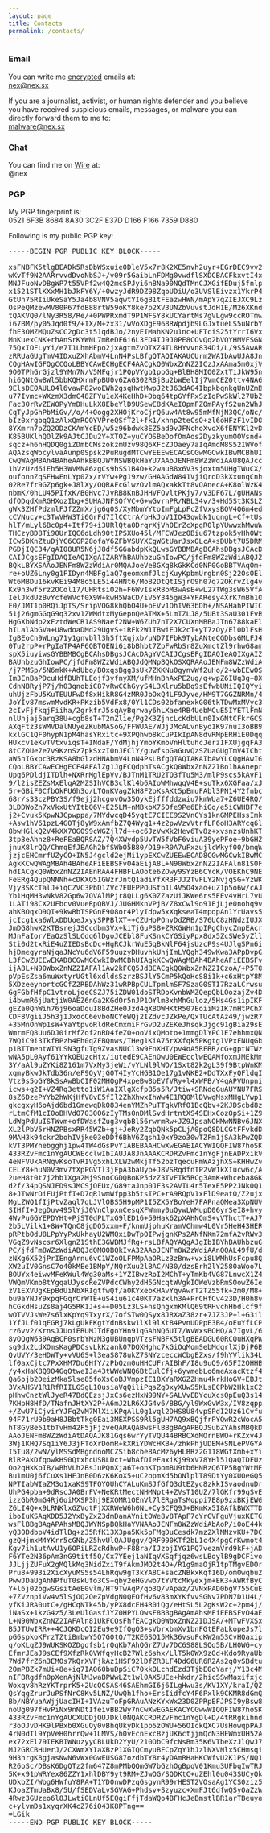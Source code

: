 ```yaml
---
layout: page
title: Contacts
permalink: /contacts/
---
```


### Email

You can write me [encrypted](#pgp) emails at:  
<span class="mono">nex@nex.sx</span>

If you are a journalist, activist, or human rights defender and you believe you have received suspicious emails, messages, or malware you can directly forward them to me to:  
<span class="mono">malware@nex.sx</span>

### Chat

<!--You can find me on [Ricochet](https://ricochet.im) at:  
<span class="mono">ricochet:rxrxxtbz5vqaatox</span>-->

You can find me on [Wire](https://www.wire.com) at:  
<span class="mono">@nex</span>

### PGP

My PGP fingerprint is:  
<span class="mono">0521 6F3B 8684 8A30 3C2F  E37D D166 F166 7359 D880</span>

Following is my public PGP key:

<pre>
-----BEGIN PGP PUBLIC KEY BLOCK-----

xsFNBFK5tlgBEADk5RsDbWSxuie0DleV5x7r8K2XE5nvh2uyr+EGrDEC9vv2h73x
wKvTf9N2AARrvvdDvoNbSJ+/v09r5GaibLnFDMg0vwdflSXDCBACFkxvtI4x5/x1
MNJFuoNvDBgWP7t55VPf2w4Q2mcSPJyi6nBNa90NQdTMnCJXGifEDuj5fnlpIILt
x1521STlKXxMH1bJkFY6Y/+0wzyJdR9DZ98ZqbUDiU/o3UVSlEivzx1YkrP4SwnL
GtUn75RIiUkeSaY5Ja4b8VNV5aqwtYI6gB1tFEazwHWN/mApY7qZIEJXC9LzrgyB
OsPeQMzewMV80P67fdB88rtW59oKY8ke7p2XV3UNZbVuvstJdH1E/M26XKnd7QEO
tQAKVQ0/lNy3R58/Re/+0PWPRxmdT9P1WFSY8kUCYartMs7gVLgw9ccROTmw+2fY
i67BM/py05Jqd0f9/+IX/M+zx31/wVoXDgE968RWpdjb9LGJxtueLS5uNrbYYXdc
fhE3OMZMQuZsCC2gDc3t51qdBJo/2nyEIMahKN2u1nc+UFTciS25tYrrI6VxV0HZ
MnKuexCNK+rhAnSrKYWNL7mReDF6i6L3FD4IJ9J0PE8COvQq2bVQYHMVFSGNxrCF
75QxIOFLyYi/e7I1LhmHFpo2jxAgtmZvOTXZ4TL8HYvvn834Di/L/9S5AwARAQAB
zRRUaGUgTmV4IDxuZXhAbmV4LnN4PsLBfgQTAQIAKAUCUrm2WAIbAwUJA8JnAAYL
CQgHAwIGFQgCCQoLBBYCAwECHgECF4AACgkQ0WbxZnNZ2ICzJxAAma5m0xjVmmts
9O0TPhGrGjzl9YMn7N/V5MFqjr1PQpVYgb1ppGq+BlBH8MIO0ZxtTiJkW95nwTx3
hi6QNtGw8Wl5bbKQHXrmFpBU0v6ZAG302R8jBu2bWEelIj7VmCEZ0ttv4NA6CZn/
9ElsDEOAULO4l6vawP82woEWh2gsqHwtMwpJ2tJ63dAG4IbpkbqnkgUnUZmBLKDZ
u77Ivmc+WXzmX3dmC48ZFYu1eX4KeHhD+Dbq64tpGYfPxSzIqPwSkWl27UbZQIyi
Fac30rRvZEWOPyYmDHuLkX8EbeYlD9USewE8dKAeI0pmFZOmPAyfS2un2WhJkiFZ
CqTyJpGhPbMiGv//o/4+Oogg2XHOjKroCjrQ6uw4At8w95mMfNjN3QC/oNc/O7bA
bIz0xrgbqQ1zAlxQmROOYVPreQSfT2l+fk1/xhnp2teCsO+zl6oHFzF1vIDOoFYn
8YXmrn7pZQ2ODzCKAmYcED/w5z96bdwk8EZ5ad9vJFNchoXvoX6fENYKl2vDQUIq
K85BUKlhQOlZk9AJtCJDu2Y+XTOZ+yuCYOSBeDofOmAos2DyzkyumOOVsnd+H4G2
sqcz+h6hHQDQ0giZDmbCMszokzmUzv98Q6XFcZJOaey7aIqAmdM8S52IWVofHAfe
AQAzsqWocylvaAunp0Spsk2PuRugdMTCwYEEEwECACsCGwMGCwkIBwMCBhUIAgkK
CwQWAgMBAh4BAheAAhkBBQJWYNSWBQkHaYU7AAoJENFm8WZzWdiAAU8QAJccewK2
1hVzUzd6iEh5H3WVMNA6zgCs9hSS1B4O+k2wauB8x6V3sjoxtm5UHgTWuCX/ACu+
oufonnZqSFHwEnLYp0Zx/rVYw+Pg19zw/GHAAGdW841VjiQroD3kXxunqCnhSfuc
02Re7fr9GZp6gk+J8lXy/OQRAFcGlwzOvlmAQxakkTt8vQAnecA+K8olWzK40CUD
nbmK/0hLU45PIfxK/B0Hvc7JvRB8KnBJHHVFOvltPKjy7/v3DF67L/gUHANsOA96
dfODqdXmRGHXozIbg+SUHAJNFSQfVC+G+wGvrnPR/NBL34v/3+Hd5St3KSLZlPTp
gWk3ZHfPdzmlFJfZZmX/jg6q0S/XyMbmYYtoImFgLpFcZfVxysBQV4Q6m4edimN+
cCVNucy+c3TwVHW3Ti6GrFd7IlCCtrA/bHkJoV1IO43qwbk1uqngL+Cf+tUsfyAI
hlT/mLyl6Bc0p4+Itf79+i3URlQta0DrqrXjVh0ErZcXpgR0lpYUwwxhMwuWiEHP
THCzyBD8Ti90UrIQC6dLdh90tIPSXUo45l/MFCWJez0Biu67tzpok5yHh0Wtb+Xx
ICw5DKnZtuDjYC6CGP28ofaY6ZFbVSUYXCgWGtUarJsxOLcA+sDUbt7U5DRMQqFL
PGDjIQC34/qAI08UR5N6jJ8df5G6abdpKkQLwsGYBBMBAgBCAhsDBgsJCAcDAgYV
CAIJCgsEFgIDAQIeAQIXgAIZARYhBAUhbzuGhIowPC/jfdFm8WZzWdiABQJZ/NUq
BQkLBYXSAAoJENFm8WZzWdiAr0MQAJoeVe8GXq8kGkKCd0NP0GoBBTVAqOm+yDDT
re+oUZ6Lny0g1FIDyn4MBFg1aQ7geomxmfJlcjKuyKpbmUrgbn0Sj22OsOElpjob
Wt6MBDu16kvKEi94M8o5LE5i44HNt6/MoB2DtQtISjrO9h07q72OKrvZlg4vCbEm
Kx9n3wf5rz2OCol17/UHRtsiO2h+F6WvIsxR8oM3wAsE+wL27TWg3sW65VfAx7Is
IelJkdUzBvYcfeWVcf0X9W+kwH5WaCD/iV5Y345gW3+YFAResy4XrK7mBh1O8UEZ
E0/JMT1p0RQiJpTS/SripVOG8khQbO4U+pEVv1OhIV63bDh+/NSAHahPIWICkO/2
51j26gmGGqG9q32xv1ZWMdtxMyGepnQeATMX+5LmIZLJ8/5UBt3SaU301FvBU4Uq
HgGXbNdp2xFztdWeCR1AS9Naef2NW+W6ZUh7nT2X7CUXnMBBaJTn6788kaElCA5C
hILalAbGVa+U8wdoaDMd29UgvS+iRFk2W1TBwiEJk2cT+yT7zOy/El0DlFsH1KOY
IgBEoCn9WLng71y1gnvbll3h5ftXqjxb/uND7IFbk9TybANteCGDbsGMLFJ4y7qz
0Tu2rpP+rPgIaTP4AF6QBTQENi6i8bBhbt7ZpFwRbSr8ZuXmctZl9rhwG8amAsYA
spX5iuyiwsGYBBMBCgBCAhsDBgsJCAcDAgYVCAIJCgsEFgIDAQIeAQIXgAIZARYh
BAUhbzuGhIowPC/jfdFm8WZzWdiABQJdQMNpBQkOSXQRAAoJENFm8WZzWdiAy2IP
/j7PMSp/5N6mkK+AdUbo/BOxqsBgg3sUk7ZKKNu0gynvWf2uHo/2+wbEEwOS6STx
Im3EnBaPDcuHdfBUhTLEojf3yfnyXM/ufMHnBhAxPE2ug/q+wpZ6IUq3g+8XIUqx
CdnNBRyjP7j/h03qnobiC87vRwCChGyyS4L3Xlru5bBq9sEfwbUNiIQIQYyiln4Z
uhUjzFbU5KuTEUUFwDf8xHikR8G4zMR0JbOxQ4LF9Jyve/HM9T7GGZNRMn/41yuJ
JoYIv87mswmMvdKR+PKzib5VdFx8/0Yl1CDs02bfanexkG06tkTDwMxMVyc37VI4
2cIvFjfkqjFiiha/2grkfrJ5sqAyBqrway6hLXae4RB4UebMCuE5IYETlFmNmyVc
nlUnjaj5arq38U+cgb8sT+T2mZlie/Pg2K3ZjncLcKdbULn0IxGNtCFkrGCSDk/z
AXqFtz3sWMVDalNUyeZKubMASoG/FFWUAE/WJjJMcALvnByo1K97nuI3oBB97X5s
kxlGC1QF0hypN1pM4hasYRxitc+9XPQhwb8kCuPIkIpAN8dvRMpERHiE0DqqgFJG
HUkcv1eKvTVtxviqsT+INdaF/YdMjhjYmoYKmbVnHltuhcJerzIFXUjgqFA3HH/o
8tCZOUe7e7v9KznSz7pkSxzI0nJFClY/guwfspGaGuvQzSZUaGUgTmV4IChtYWls
aW5nIGxpc3RzKSA8bGlzdHNAbmV4LnN4PsLBfgQTAQIAKAIbAwYLCQgHAwIGFQgC
CQoLBBYCAwECHgECF4AFAlZg1JgFCQdphTsACgkQ0WbxZnNZ2IBo1hAAneprVe/9
Upq6PDldjITDlh+NXRrMglEpVv/BJTnM1TRU2TO3fTu5M3/mlP9scs5kAvF18z4F
9/l2isZEZsMxElqA2MZSIhVCB3clKl4b6AIoWMhwqqV4E+suTkx6XGFaa/xJuf/m
5r+GBiF0CfbOkFU6h3o/LTQnKVagZkH8F2oKsAKt5pEmuFAbl3PN14Y2fnbcas7w
68r/s33czPBY3S/f9ejj2hcgovOw35QykEjfffddzwiu7kmWUa7+Z6UE4RQ/xEO8
3LDDWoZn7xVkxUtYItbQ6V+E25LM+nMBkbX75Ofe9Pe6EhiGq/e5iCWHBF7emXoG
j2+Cvuk5KpwNJCpwppa/7MYdwcqD45yqtE7CIEE9S2VnCYs1knGMPEHssImkhS+U
+Asw1hV61pzL4G0Tj8yW9xAmfbZ7Q4Wyq1+4z2pwVzvVtrfLF6oH3ARYcq6lpFr+
8bwHGlkQ2V4kXX7OGO99cWGZjl7d++oc6JzVwXk2Hev6Tv8z+xvsnzsUnhKTZ+P5
3tp3eAhnz8+ReFEaBQRSAZ/7Q4XWydp5UvTW5fVbF6viuA39yePFoe+9bGHZBKjH
jnuX8lrQQ/ChmqEfJEAGh2bfSWbO5B80/D19+R0A7uFxzujlcWkyf00/bmqWYiXD
jzjcEHCmrfUZyCO+IN5J4gcld2ejMi1ypEXCwZUEEwECAD8CGwMGCwkIBwMCBhUI
AgkKCwQWAgMBAh4BAheAFiEEBSFvO4aEijA8L+N90WbxZnNZ2IAFAln81S0FCQsF
hdIACgkQ0WbxZnNZ2IAEnRAA4FHBFLAOote6ZOwy9SYzB6CYcK/VOEKhC9NEvfja
FeERg4QupQNNNh+cDKXQ5IGWzrJntQ1adiYfXR3FJJ2TvFLY2NvjqSG+YzWKdBmI
Vjy3SKcTalJ+iqCZVC3PbD1ZVc7FUEPPOUStb1L4V5O4xao+uZ1p5o6w/cAJKDLr
Yb1HqMH3wNkV82Gp6w7QVAlMPjr8QLLg6K0ZZazUiJKWe6rs5EEv4vHrL7vUhQdr
1LATi98CX2UFbcv0VueRpQBVJ/JUGHMknVPjB/Z8xCwl9o91EjLje0nohq9vB7uz
ahKBOqxO9QI+9kwRbTSPGnF9O8or4PlyIdpw5xXqkseaT4mpqpAn1YrUavs5XMpZ
jcIcg1xa6WlxDDUoeJxyySPPBlXT++CZUHoPOnvDdZRB/S76UC8zHNdzIUJXbvQY
JmDG8hwX2KTBsrejJSCcdbm3Vx+kiTjGuPS8+ZRKGWHn1pIPgChycZmpEAcru/2W
MJnFaIor/EaQzSlSLCdq6lDgoJCEbl8FuKSnkCYGSiyPpx8dx5ZcSWe5yZllN9YR
Sti0d2txRiE4uZIEDsBcDc+HgRCJkrWuE5qBkNlF64jsUzcP9s4UJlgSPn6i2nSh
hjDmegyraNjqaJNcYu6dV6F59uuzyDHuvhkUhjImLYQgh349wKwa3APpDvpGVHgc
L3fCwZUEEwEKAD8CGwMGCwkIBwMCBhUIAgkKCwQWAgMBAh4BAheAFiEEBSFvO4aE
ijA8L+N90WbxZnNZ2IAFAl1Aw2kFCQ5JdBEACgkQ0WbxZnNZ2ICzoA/+P5T0Ir4m
pVpEsZsa6muWxtyrUGtl6xdldsSzrzBSJlY5CmP5kQoHcS8i1k+c6xHtpY8MsBPa
5XDzeeynortcGCfZ2RBDAhWz31wRPBpCULTpmlmSF7SzaG0STI7RzaLCrwsuMOyC
GgFGbfHfpC1vtroLjoeCSZJ75iZDW01doSTRDoKvnbWMZQepQbLOozajZv4DVjqR
i4bwmR6jUatjiW0AEZ6nGa2KGdOr5nJP1OYlm3xhMhGuloz/5Hs4Gs1ipIKFS5rk
gEZa0QnWih76j96oaDquI8BdZHe0Jzd4qXBOWHKtR507EoiiMzIK7mHtPChXGFcz
CDF8VgiiJ5h3j1JxocC6evboNCYeWQj2IZdvcJZkPe/QxTUcAtAz49/jwzR7AdL+
+35MnOnWp1sW+YaYtpvoRldReCmxmiFrGvD2uZEKeJhsqkJjgc91gBia29sEMK+A
WmrmFQ8Uu6DJ0irMfZof2nRD4feZO+ooVixQMoto+1mmgDlYPC1E7ehhmxQNUsEl
7WQiC9i3TkfBPzh4Eh0qZFBQnws/THeg1KiA75rXXfqk5PKgtg1VPxFNUqGbLUh5
p1BTTmentWIYLSN3gfuTg9ZvasNUCl3w9FnXHT/pv4oA5RFRR/cG+gptNTWzOa0D
wNA5pL0Ayf61YYkOEUzcHtx/iutedE9CAEnOwU0EWEcclwEQAMfoxmJMEkMmm9Hm
3Y/aAl9uZYKi8Z161m7VxMy3jeWi/vYLNl9lWO/1Sxt82k2gL39f9BtpWnKM88b1
xqmyBkwJkTdb36n/eF9OyVjG0T4IyYcHGB1Oe17g1vNKE2+DdTXxFyQFldqIv/ID
Vtz9s5oGY8kSsAwBbCIF02MHQgP4xpeBw8bEVfVRy+l4xWFB/Y4qAPVUnpniFYf4
icws+g2I+VZ4Rq3etto1iW1AaIXlgXcfpB5s5R/Jtiw+SRNdqGuAUYNU7FRSwYvU
8sZ6DzePYYb2hWKjHfV8vE5fIl2ZhXhwxIhWw4E1RQ0MlDVwgMsxMHgLYwp1Cu7F
gkcgxyH6oAjd6bd1GmewqDkO834enYMZhPuTTqkVRf01BcQbv+2KJDScbd8zj0KG
rLtmCfM1cI0oBHVdO7030O6zIyTMs0nDMlSvdHrtntXS4SEHxCozOpSi+1Z9Ca/d
LdWgPdUuISTWvm+ofDWasfZug3vqbBl56rwrmRw+JZ9JpsaNOHMwNNBv6JNXXa9m
XL2lPbV5rHNZPBsxRR45WZb+gj+JeRy2ZqbQNk5pCLjA0poQ8DLCGtFFvkdDk5fO
9MAH3k94ckr2bohIVjke03eDDf6BhV6Zqsh10xY9zo30wTZFm1jSA3kPwZQDvO+g
kVT3PMYhebgghj1pw4TW4dGsPvY1ABEBAAHCwXwEGAEIACYWIQQFIW87hoSKMDwv
433RZvFmc1nYgAUCWEcclwIbIAUJA8JnAAAKCRDRZvFmc1nYgFjnEADPxikVt1X2
4eNFVUkARNqvKsoTvRIVg5xhLXLW2wMkjTf52bzTqecuFmWAzjhXS+KHHwZvfKQh
CELY8+huN0V3mv7tXpPGVTl3jFpA3baUyp+J8VSRqdfnTP2vW1kXIucw6c/A6kbd
2ueH8t0t7j2hb1Xga2Mj9SnoCGDQBoKP5dzZ3TvFIk5RCg3AmK+Whceba8GKdwyx
d2f/34pQSNJFD9sJMCSjOEUx/G89taJnp0JF3s2AVIL4r5TexE5PP2JNk0Q12iYe
8+JTwNrOiFUjPtfI+D7qR1wmWfpp3b5tsIPC+rA9RQpV1xFlD9eatO/Z2ujxFF16
MgLZWQ1fIjPtvZaql7qLJVlOBS5H9pMP1I5ZX5YBoYeH7FAPnaQMea3XpNUV4oJQ
SIHfI+JegDuv495lYjJ0VnClpxnCesqXFWmmy0uQywLWMupD06yrSeI8+hvykpZ9
4WvPu6GYEPDYHt+PjST0dPLTxG9lED16+59Hak62pXAHNOmS+vVThctT+AJ7mo/K
2b5LVilk1+8W+TQnC8jgDO5xxm+F/knmUjphuKramVChmw4L0Vr5HeH43HERJqd/
pRPtbOdU8LPpYyPxUkhayU2WMQxiDwTpOIPwjgnKPs2ANfNKm72mfA2vRWv376+q
VGqZ9vNscsr6XlgnZ1SthE3GWBMJfRg+rsLBfAQYAQgAJgIbIBYhBAUhbzuGhIow
PC/jfdFm8WZzWdiABQJdQMOOBQkIvA32AAoJENFm8WZzWdiAAnQQAL49fU/dsfy8
zNXg6X52jPrIEngArnu6vC1WZoOLFPMpAaORLz3zBnw+vxi8LWMhUsFcpu8QuXAL
XW2uIV0GnsC7o40kMEe1BMpY/NQrXuu2lBAC/N30/dzsErh2lY2580aWoo7LXTry
BOUYx4eiwvMFeKWul4Wg30aMs+1YZIBwzRoI2MChT+yTmKb4VG87LnwcX1Z4Hezq
VWQmVKmb8tYgqaUJyscReZVPdcCWhy2dH5GNcqtWVgkIOWeVzbRmSOowZ6IeqcTJ
zV1EXVUgKEpBdUiNbXRIgtfwQf/aOKYxebKHAvYqvAwrT2TZ55fk+2m0/M8+Fdxz
bu9aYNJY9xpqFGqrCrWTE+uS4iu61c40KT7azxlh3A+PrCHfCv423D/H0h8vIDs4
hCGkdHsuZs8aj4G5RK1J+s++D05Lz3LS+nsQngxmKMlQ69tRHvchHbdlcf9fdhJW
wOTVVJsWe7s6lxKpYq9TxyrX/7ofSTw0QSyx8JRXaZ38zr+7JZ3JP+l+G3il4YUz
1YfJLf01qEGRj7kLgUkFKgtYdnBskw1lXl9lXtB4PvnUDPpE3B4/oEuYfLCPwLgx
rz6vv2/KrnsJJUoiERUMJTdFgoYHn91qGAhNQ6UI7/WvWxsBOHO/A7IgvL/6pzvt
8yOQgW639AqBCF0srbYMzM3gUBUnqpVTzsFNBFK5tlgBEADGU60RCQuHXqPWIz/p
sq9dx2LdXOmsKagPDCsvLkKzank07DQXHghc7kGiOqMomSebMdqrlXjDjP6B0Gsf
QvUVY/3eHDWTy+vVU6S+l3eaS878ukZ7SNYzceccWCbgEZxs/f9hYVlik34LVGWA
lf0axCjtc7PxXHM7Du6HfY/zPbQzm0uHHCUFrAIBhF/I8u9uQ9/65FI2OHHBp2xQ
/y4xHaK8Q9O4GqOtweIJa43tWWeWNQ6BtEulCfj+6yvmebLo6meAxacKtzf4e4qn
Qa6ojb2DeizMka5lse85foXsCoBJVmpzIE18XYaRXGZZHmu4krkHoGV+EBJt+xD/
3VxAHSV1R1RfRIILGSgL1OusiaVqQiliPqsZgDxyXUwS5KLsECPbW2Hk1xC2L8CK
pHhwCnztWlJyeR47BdQEzsjJxCs6ezHxN99NY+SALVvEDYcuXcsQpEuQ3s14TsOr
7KHpH8HfD/TNafnJHtXY2P+A6mJ2LR6XJG4v6/BBG/yl9WxGvW3x/IV8zqppp0Um
+/ZwU7iCjvirYJFqZvM7MlXiiKPqAlL0g1vql2DHS8U84vpSPdI2Uz61CvfuSNat
94F71rU9b9aH8JBbtTkg0Eai3MEXPSS9Rl5gUH7AQ9xBQjfrPYQwR2cWocA5pUa9
hT8GyBe51tbTvHm42F5jFjzveQARAQABwsFlBBgBAgAPBQJSubZYAhsMBQkDwmcA
AAoJENFm8WZzWdiAtDAQAJK81Gqs6wrYyTVQU44BRBCXdMOrnBWO+rKZxv4JJ62I
3Wj1KHQ7Sq1iY6J3jFToXrDomR+kXRiYDWcHKB+/zhkPhjUDEM+SNLePVGYAwA9j
I5Tu8/2wN/ylMSSdMBgndnoMCZSib8cbe8AcMz6yHLBRz2G118WGtXmh+xYi77UC
RlRPAkDfqowkHS0QtxhcUSBLDct+WhAfDIeFaxiKj99xV78YHl51QaQIDFUzzNvi
Oo2qHkKpIB/wBhVLh2BsJuPQnXja6T+onKTpomBU9tb6HNRzQ6TP5BgYWtME6sMH
Bu1mU0j6fCuXs1HFJnB0D6zK6KoX5+uC2opmXd5bONlplT89DtYy0XUOeGQ5KOKJ
NPTIabWIaZM3o1xaKS9TFQYOUhCYALuKmSJfGfQ3dtEZyc8zkkISvaodnuDrC138
UhPG4pba+9dRscJA0BrFV+NeKRtMectNHMNpt4+ZVsT10UZ/7lGKfr99qSvEufz5
izzGbR0mG4Rj6oiMXSP3hj9EXOMR1OEnVl7lERgaTsMoppi7E8p9zxBKjEWGDgpf
Z6LI4Q+x9LRNKlxGZVqtFjXXRWeW6h0NL+Cy3CFQ9J+BKmKx5I8AfkBWXTTDO2Z2
iboIuKSAqXDD5J2YxByZxZ3dmDanAYnitOWe8v8TApF7cYrGVFguVjuxKETGi1vT
wsFlBBgBAgAPAhsMBQJWYNSpBQkHaYVNAAoJENFm8WZzWdiAbAoP/i0oE44k7vhl
yQ30DdbpV4idTlBg+z35RfK13X3pa5Kk5pFMgDuCesdk7mz2XlMNzvKU+7DCI43t
gzQHjmxM4YKrr5cGNb/Z5hvUlQAJUggv/QRF990KTf2bL1c4X4pgCrKwmot49ihL
Kgv7ih1utAvU1y6OPiLRZcRdhwP+F8Bra/IJzbjIYG1PQ7vezmVrd9kF+jADA9zZ
F6YTe2N36pAm3nG9titf5Q/Cx7YEej1aNIqVXSqfjqz6wsLBoylB9gDCFivo7HGH
JJLjjZUFuX2gMQlkMq3NidZxiT9fAkmJMO2t4O+/R1g9maOjR1tpTMgvEDOrjigY
Pru8+993i2XicXyuMS5s54LhRqw9gT3kYA8C+sacZNBkxKqf16D/omOwqbuZ68Ru
PwwJDaUgAhNPfuT0skUfo3CS+qby2eHGvwo7tYVtcMkyexjm+EK3+AWRfByCSLDt
Y+l6j02bgwSGsitAeE0vlm/HT9TwAqP/qo3Q/vApaz/2VNxPAD0bgV755CuEAYXm
+7ZVznpiVw4v5lSjOQ2QeZpVdgN0QEOfHv6v83mXYKfvvSGNv7PDN7D1U4L/YExr
yfKiJRA0utC+/gHCqNTk45b/yPX8dcEH4R0iQg/eHtSL5L2gKsW2c+2pm4j/GcHL
iNaSx+1kzG4z5/3LeUlGasfJYZ0HPYLOwsF8BBgBAgAmAhsMFiEEBSFvO4aEijA8
L+N90WbxZnNZ2IAFAln81UkFCQsFhfEACgkQ0WbxZnNZ2IDJSA/+MTwFVXSxIGig
B5JTUwIRR++4CJQKDcQI2Eu9e9IfQgQ3+sVbrxbmXv1bnFGtEFaLkopeJs7lsHem
pG6spkoKFrzTZtiBmbwY5Q7G0tQ/T2KE6SO15Mk36vsuFcKW2m53CvHQaxiptgYD
q/oKLqZJ9WUKSKOZDgqfsb1rQqKb7AhQGrZ7Uv7DC6S88LSQq5B/LH0WG+cycUUc
EfmrJEaJ9sCEf9XfzRk0VWfqyHcB27Wlz6shx/LlT5k0WX9z0d+Kdo9RyaUb+gbu
7Wd7frZ6n3EMOs7kQrXVFjkAz1HSF92lDfZR3LF4DdG6UR6R2As2q0ySBdtutIgG
2OmPBZk7mUi+8e+iq7IAO60buDpSiC70kkOLchdEzd3TjbE0oYarj/Y13c4MdbXx
nIFBRgdfn0pXenAjNlMJwaBPWwLZt1wl0AX5UEe+hkdr/2hicSSwMaxifxjcQ1gA
Woxqv8hRzYKTrprK5+2UcQCSAS46SAEhmGI6j6ILgHwu3s/KV1XY/kraI/QZ2qdI
QsYqgZrurJuPSfNrC8Kv5LNZ/UwQh1fho+ErsIidfcY4F6Pxlk9CKMR8dGmQ0ZXB
Bb/NBYuaAWjjUacIHI+IVAzuToFpGRAuANzKYxWx23D0ZPRpEFJPSI9yBsw8LHok
noUg097fHvPiNx9nNDtIfeivBB2Wy7nCwXwEGAEKACYCGwwWIQQFIW87hoSKMDwv
433RZvFmc1nYgAUCXUDDjQUJDkl0NQAKCRDRZvFmc1nYgDl+D/4tRRgkihndb01/
r3oOJvDHK9lPBxb0XGuQy0vBhqUkyDk1pp5zOWU+56OIckQXC7UsHowqpPAJQDQt
4rN0dTl9YpVeH0hrrQw+1LMVS/h0vEcnExcBzjUK6ctjjmQcN3HEWmxUH52AZSLj
ex72xEl79IEKBIWNuzyyCBLUkD2YyU/210ObC9fcNsBm35K6VTbeXzJlQwJ7xFLK
MJ2GRCBHUerJ/2CXWmXYIaXBzP1XGIQCmyuBFCpZqY1hJzlNXVNlx5CHmsqi4IK4
9H3hrgK8gjasNwN6vWx0GwEUSG87ozdbTY8r4yOAmRHaHKCWfvU2K1PS/NQ1uvHA
R26oSc/DBsK6DgQTz2fm647Z8mPMbQQmGW7bGzhOgBpqV01Kmu3UFbqIwTRJAdos
5K+x91pWRYex86ZZY1xhlDBY9yt9RM+ZJwOG/SQDKtC+uZEhl0u043SUCyQkQg7+
UDkbZI/Wog6HWfuY8PA+T1YD0nwDPzqGsgynR99rHEST2VOsaAg1YCS0ziz5To+2
KJoaZTmUaBx8/5U/fSEDVaLvSGVAG+Phdsv+Szyuzc+XmFJt6dfwQSyOaZzWXLPG
4Rwz3GUzeo6l8JLwti0LnUf5EQgiFfjTdaWQo4BFHcJeBmstlBR1arTBeuyadkUM
c+ylvmDs1xyqrXK4cZ76iO43K8PTng==
=LGik
-----END PGP PUBLIC KEY BLOCK-----
</pre>
